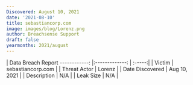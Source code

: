 ```yaml
---
Discovered: August 10, 2021
date: '2021-08-10'
title: sebastiancorp.com
image: images/blog/Lorenz.png
author: Breachsense Support
draft: false
yearmonths: 2021/august
---
```



| Data Breach Report
------------:   |:-------------:    | :-----:|
| Victim    | sebastiancorp.com      | 
| Threat Actor    | Lorenz      | 
| Date Discovered    | Aug 10, 2021      | 
| Description    | N/A      | 
| Leak Size    | N/A      | 


